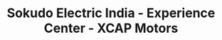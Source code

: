 ---
title: "Sokudo Electric India - Experience Center - XCAP Motors"
url: /jamnagar/sokudo-electric-india-experience-center-xcap-motors/
shop: motorcycle
---
